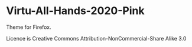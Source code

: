# Virtu-All-Hands-2020-Pink

Theme for Firefox.

Licence is Creative Commons Attribution-NonCommercial-Share Alike 3.0
